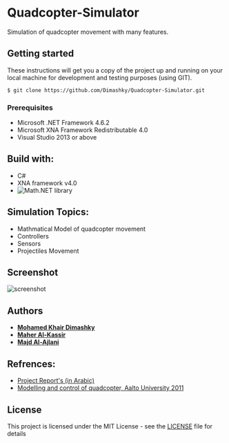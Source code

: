 # Quadcopter-Simulator
Simulation of quadcopter movement with many features.
## Getting started
These instructions will get you a copy of the project up and running on your local machine for development and testing purposes (using GIT).
```
$ git clone https://github.com/Dimashky/Quadcopter-Simulator.git
```
### Prerequisites
* Microsoft .NET Framework 4.6.2
* Microsoft XNA Framework Redistributable 4.0
* Visual Studio 2013 or above
## Build with:
* C#
* XNA framework v4.0
* ![Math.NET library](https://numerics.mathdotnet.com/)
## Simulation Topics:
* Mathmatical Model of quadcopter movement 
* Controllers
* Sensors 
* Projectiles Movement
## Screenshot 
![screenshot](https://preview.ibb.co/ncrUu5/demo.png)
## Authors
* [**Mohamed Khair Dimashky**](https://github.com/Dimashky)
* [**Maher Al-Kassir**](https://github.com/maheralkassir)
* [**Majd Al-Ajlani**](https://github.com/majdalajlani)
## Refrences:
* [Project Report's (in Arabic)](https://drive.google.com/file/d/0B9g7M89ByGNfaG1nSi10eGhqR28/view)
* [Modelling and control of quadcopter, Aalto University 2011](http://sal.aalto.fi/publications/pdf-files/eluu11_public.pdf)
## License
This project is licensed under the MIT License - see the [LICENSE](LICENSE) file for details

